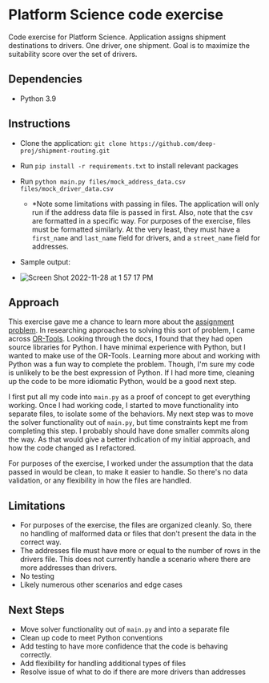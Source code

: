# Platform Science code exercise
Code exercise for Platform Science. Application assigns shipment destinations to drivers. One driver, one shipment. Goal is to maximize the suitability score over the set of drivers.


## Dependencies
- Python 3.9

## Instructions
- Clone the application: `git clone https://github.com/deep-proj/shipment-routing.git`
- Run `pip install -r requirements.txt` to install relevant packages
- Run `python main.py files/mock_address_data.csv files/mock_driver_data.csv`
    - *Note some limitations with passing in files. The application will only run if the address data file is passed in first. Also, note that the csv are  formatted in a specific way. For purposes of the exercise, files must be formatted similarly. At the very least, they must have a `first_name` and `last_name` field for drivers, and a `street_name` field for addresses.
- Sample output:

- ![Screen Shot 2022-11-28 at 1 57 17 PM](https://user-images.githubusercontent.com/119356243/204389511-68a58b94-fe7d-4905-a388-27dd063df8d0.png)

## Approach
This exercise gave me a chance to learn more about the [assignment problem](https://en.wikipedia.org/wiki/Assignment_problem). In researching approaches to solving this sort of problem, I came across [OR-Tools](https://developers.google.com/optimization/introduction/overview). Looking through the docs, I found that they had open source libraries for Python. I have minimal experience with Python, but I wanted to make use of the OR-Tools. Learning more about and working with Python was a fun way to complete the problem. Though, I'm sure my code is unlikely to be the best expression of Python. If I had more time, cleaning up the code to be more idiomatic Python, would be a good next step. 

I first put all my code into `main.py` as a proof of concept to get everything working. Once I had working code, I started to move functionality into separate files, to isolate some of the behaviors. My next step was to move the solver functionality out of `main.py`, but time constraints kept me from completing this step. I probably should have done smaller commits along the way. As that would give a better indication of my initial approach, and how the code changed as I refactored.

For purposes of the exercise, I worked under the assumption that the data passed in would be clean, to make it easier to handle. So there's no data validation, or any flexibility in how the files are handled.

## Limitations
- For purposes of the exercise, the files are organized cleanly. So, there no handling of malformed data or files that don't present the data in the correct way.
- The addresses file must have more or equal to the number of rows in the drivers file. This does not currently handle a scenario where there are more addresses than drivers.
- No testing
- Likely numerous other scenarios and edge cases

## Next Steps
- Move solver functionality out of `main.py` and into a separate file
- Clean up code to meet Python conventions
- Add testing to have more confidence that the code is behaving correctly.
- Add flexibility for handling additional types of files
- Resolve issue of what to do if there are more drivers than addresses
